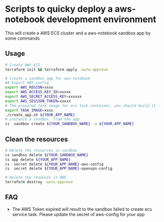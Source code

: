 # Scripts to quicky deploy a aws-notebook  development environment
This will create a AWS ECS cluster and a aws-notebook sandbox app by some commands

## Usage
```bash
# Create AWS ECS
terraform init && terraform apply -auto-approve 

# Create a sandbox app for aws-notebook
## Export AWS config
export AWS_REGION=xxxx
export AWS_ACCESS_KEY_ID=xxxxx
export AWS_SECRET_ACCESS_KEY=xxxxxx
export AWS_SESSION_TOKEN=xxxxx
# The prepared task image for ecs task container, you should build it from this dockerfile:https://github.com/crafting-demo/solutions/blob/master/apps/aws-notebook/image/Dockerfile and push it to your aws container registry
export TASK_IMAGE=xxxx
./create_app.sh ${YOUR_APP_NAME}
# instance a sandbox  from the app
cs  sandbox create ${YOUR_SANDBOX_NAME} -a ${YOUR_APP_NAME}
```

## Clean the resources
``` bash
# Delete the resources in sandbox
cs sandbxo delete ${YOUR_SANDBOX_NAME}
cs app delete ${YOUR_APP_NAME}
cs  secret delete ${YOUR_APP_NAME}-aws-config
cs  secret delete ${YOUR_APP_NAME}-openvpn-config

# Delete the resouces in AWS
terraform destroy -auto-approve
```

## FAQ
* The AWS Token expired will result to the sandbox failed to create ecs service task. Please update the secret of aws-config for your app
